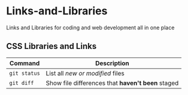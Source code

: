 # Links-and-Libraries
Links and Libraries for coding and web development all in one place


## CSS Libraries and Links

| Command | Description |
| --- | --- |
| `git status` | List all *new or modified* files |
| `git diff` | Show file differences that **haven't been** staged |